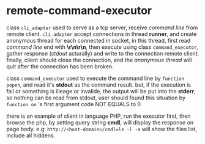 # remote-command-executor

class ``cli_adapter`` used to serve as a tcp server, receive *command line* from remote client. ``cli_adapter`` accept connections in thread **runner**, and create anonymous thread for each connected in socket, in this thread, first read *command line* end with **\r\n\r\n**, then execute using class ``command_executor``, gather response (*stdout* acturally) and write to the connection remote client. finally, client should close the connection, and the *anonymous thread* will quit after the connection has been broken.

class ``command_executor`` used to execute the command line by ``function popen``, and read it's **stdout** as the command result. but, if the execution is fail or something is illeage or invalide, the output will be put into the **stderr**, so nothing can be read from stdout, user should found this situation by ``function on`` 's first argument code NOT EQUALS to 0

there is an example of client in language PHP, run the executor first, then browse the php, by setting query string **cmdl**, will display the response on page body. e.g: ``http://<host-domain>/cmdl=ls -l -a`` will show the files list, include all hiddens.
